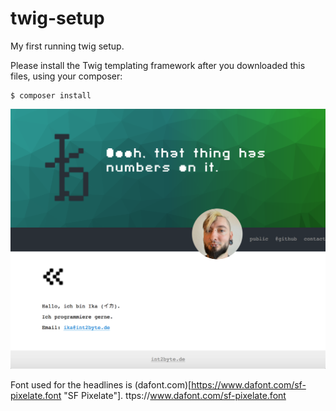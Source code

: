 # twig-setup
My first running twig setup.

Please install the Twig templating framework after you downloaded this files, using your composer:

```
$ composer install
```

![Screenshot int2byte.de](screenshot-int2byte.de.png)


Font used for the headlines is (dafont.com)[https://www.dafont.com/sf-pixelate.font "SF Pixelate"].
ttps://www.dafont.com/sf-pixelate.font